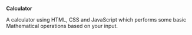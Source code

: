**Calculator**

A calculator using HTML, CSS and JavaScript which performs some basic Mathematical operations based on your input.
